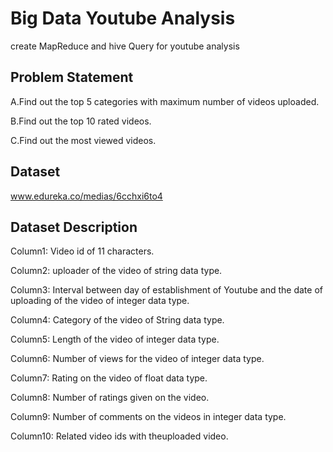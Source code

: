 # Big Data Youtube Analysis

create MapReduce and hive Query for youtube analysis

## Problem Statement
A.Find out the top 5 categories with maximum number of videos uploaded.

B.Find out the top 10 rated videos.

C.Find out the most viewed videos.

## Dataset
www.edureka.co/medias/6cchxi6to4

## Dataset Description
Column1: Video id of 11 characters.

Column2: uploader of the video of string data type.

Column3: Interval between day of establishment of Youtube and the date of uploading of the video of integer data type.

Column4: Category of the video of String data type.

Column5: Length of the video of integer data type.

Column6: Number of views for the video of integer data type.

Column7: Rating on the video of float data type.

Column8: Number of ratings given on the video.

Column9: Number of comments on the videos in integer data type.

Column10: Related video ids with theuploaded video.
